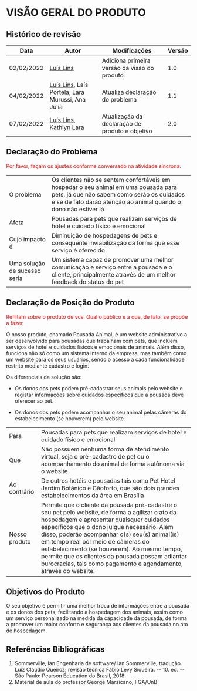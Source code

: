 # VISÃO GERAL DO PRODUTO

## Histórico de revisão
| Data       | Autor                                        | Modificações                      | Versão |
| ---------- | -------------------------------------------- | --------------------------------- | ------ |
| 02/02/2022 | [Luís Lins](https://github.com/luisgaboardi) | Adiciona primeira versão da visão do produto | 1.0 |
| 04/02/2022 | [Luís Lins](https://github.com/luisgaboardi), Laís Portela, Lara Murussi, Ana Julia | Atualiza declaração do problema | 1.1 |
| 07/02/2022 | [Luís Lins](https://github.com/luisgaboardi), [Kathlyn Lara](https://github.com/klmurussi) | Atualização da declaração de produto e objetivo | 2.0 |


## Declaração do Problema

<span style="color:red">Por favor, façam os ajustes conforme conversado na atividade síncrona.</span>

|||
| - | - |
| O problema | Os clientes não se sentem confortáveis em hospedar o seu animal em uma pousada para pets, já que não sabem como serão os cuidados e se de fato darão atenção ao animal quando o dono não estiver lá |
| Afeta | Pousadas para pets que realizam serviços de hotel e cuidado físico e emocional
| Cujo impacto é | Diminuição de hospedagens de pets e consequente inviabilização da forma que esse serviço é oferecido |
| Uma solução de sucesso seria | Um sistema capaz de promover uma melhor comunicação e serviço entre a pousada e o cliente, principalmente através de um melhor feedback do status do pet |

## Declaração de Posição do Produto

<span style="color:red">Reflitam sobre o produto de vcs. Qual o público e a que, de fato, se propõe a fazer</span>

O nosso produto, chamado Pousada Animal, é um website administrativo a ser desenvolvido para pousadas que trabalham com pets, que incluem serviços de hotel e cuidados físicos e emocionais de animais. Além disso, funciona não só como um sistema interno da empresa, mas também como um website para os seus usuários, sendo o acesso a cada funcionalidade restrito mediante cadastro e login.

Os diferenciais da solução são:

- Os donos dos pets podem pré-cadastrar seus animais pelo website e registar informações sobre cuidados específicos que a pousada deve oferecer ao pet.

- Os donos dos pets podem acompanhar o seu animal pelas câmeras do estabelecimento (se houverem) pelo website.

|||
| - | - |
| Para | Pousadas para pets que realizam serviços de hotel e cuidado físico e emocional|
| Que | Não possuem nenhuma forma de atendimento virtual, seja o pré-cadastro de pet ou o acompanhamento do animal de forma autônoma via o website |
| Ao contrário | De outros hotéis e pousadas tais como Pet Hotel Jardim Botânico e Cãoforto, que são dois grandes estabelecimentos da área em Brasília|
| Nosso produto | Permite que o cliente da pousada pré-cadastre o seu pet pelo website, de forma a agilizar o ato da hospedagem e apresentar quaisquer cuidados específicos que o dono julgue necessário. Além disso, poderão acompanhar o(s) seu(s) animal(is) em tempo real por meio de câmeras do estabelecimento (se houverem). Ao mesmo tempo, permite que os clientes da pousada possam adiantar burocracias, tais como pagamento e agendamento, através do website. |

## Objetivos do Produto
O seu objetivo é permitir uma melhor troca de informações entre a pousada e os donos dos pets, facilitando a hospedagem dos animais, assim como um serviço personalizado na medida da capacidade da pousada, de forma a promover um maior conforto e segurança aos clientes da pousada no ato de hospedagem.

## Referências Bibliográficas
1. Sommerville, Ian Engenharia de software/ Ian Sommerville; tradução Luiz Cláudio Queiroz; revisão técnica Fábio Levy Siqueira. -- 10. ed. -- São Paulo: Pearson Education do Brasil, 2018.
2. Material de aula do professor George Marsicano, FGA/UnB

